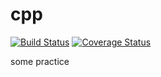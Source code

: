 # cpp

[![Build Status](https://secure.travis-ci.org/sylviaxgj/cpp.png)](https://travis-ci.org/sylviaxgj/cpp)
[![Coverage Status](https://coveralls.io/repos/github/sylviaxgj/cpp/badge.svg?branch=master)](https://coveralls.io/github/sylviaxgj/cpp?branch=master)

some practice
